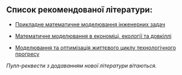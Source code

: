 ## Список рекомендованої літератури:

- [Прикладне математичне моделювання інженерних задач](Applied%20Mathematical%20Modelling%20of%20Engineering%20Problems.pdf)

- [Математичне моделювання в економіці, екології та довкіллі](Mathematical%20Modeling%20in%20Economics,%20Ecology%20and%20the%20Environment.pdf)

- [Моделювання та оптимізація життєвого циклу технологічного прогресу](Modeling%20and%20Optimization%20of%20the%20Lifetime%20of%20Technologies.pdf)

_Пулл-реквести з додаванням нової літератури вітаються._
